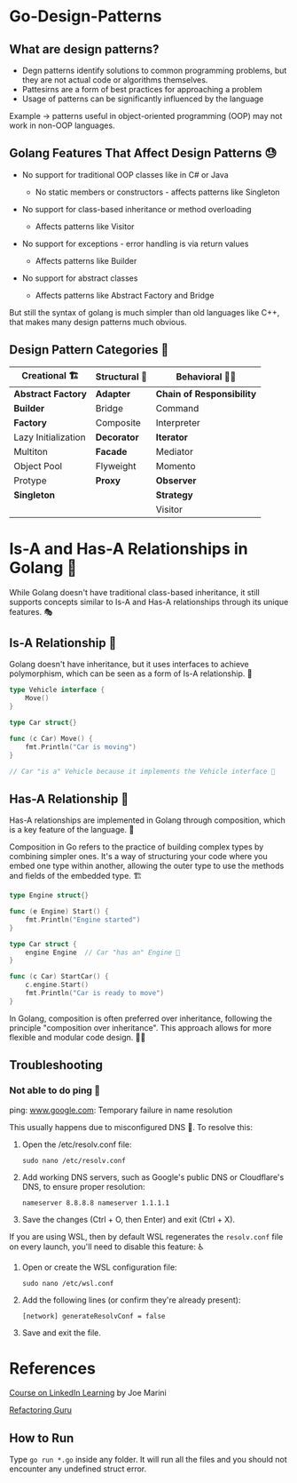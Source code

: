 # Go-Design-Patterns

## What are design patterns?

- Degn patterns identify solutions to common programming problems, but they are not actual code or algorithms themselves.
- Pattesirns are a form of best practices for approaching a problem
- Usage of patterns can be significantly influenced by the language

Example -> patterns useful in object-oriented programming (OOP) may not work in non-OOP languages.

## Golang Features That Affect Design Patterns 😓

- No support for traditional OOP classes like in C# or Java
    -   No static members or constructors - affects patterns like Singleton
- No support for class-based inheritance or method overloading
    - Affects patterns like Visitor

- No support for exceptions - error handling is via return values
    - Affects  patterns like Builder

- No support for abstract classes
    - Affects patterns like Abstract Factory and Bridge

But still the syntax of golang is much simpler than old languages like C++, that makes many design patterns much obvious.

## Design Pattern Categories 🐛

| Creational 🏗️ | Structural 🏢 | Behavioral 🧑‍🦰 |
| --- | ---  | --- |
| **Abstract Factory** | **Adapter** | **Chain of Responsibility** |
| **Builder** | Bridge | Command |
| **Factory** | Composite | Interpreter |
| Lazy Initialization | **Decorator** | **Iterator** |
| Multiton | **Facade** | Mediator |
| Object Pool | Flyweight | Momento |
| Protype | **Proxy** | **Observer** |
| **Singleton** |  | **Strategy** |
|  |  | Visitor |

# Is-A and Has-A Relationships in Golang 🔗

While Golang doesn't have traditional class-based inheritance, it still supports concepts similar to Is-A and Has-A relationships through its unique features. 🎭

## Is-A Relationship 🧬

Golang doesn't have inheritance, but it uses interfaces to achieve polymorphism, which can be seen as a form of Is-A relationship. 🔄

```go
type Vehicle interface {
    Move()
}

type Car struct{}

func (c Car) Move() {
    fmt.Println("Car is moving")
}

// Car "is a" Vehicle because it implements the Vehicle interface 🚗
```

## Has-A Relationship 🧩

Has-A relationships are implemented in Golang through composition, which is a key feature of the language. 🔧

Composition in Go refers to the practice of building complex types by combining simpler ones. It's a way of structuring your code where you embed one type within another, allowing the outer type to use the methods and fields of the embedded type. 🏗️

```go
type Engine struct{}

func (e Engine) Start() {
    fmt.Println("Engine started")
}

type Car struct {
    engine Engine  // Car "has an" Engine 🚙
}

func (c Car) StartCar() {
    c.engine.Start()
    fmt.Println("Car is ready to move")
}
```

In Golang, composition is often preferred over inheritance, following the principle "composition over inheritance". This approach allows for more flexible and modular code design. 🧠💡

## Troubleshooting

### Not able to do ping 🤮

ping: www.google.com: Temporary failure in name resolution

This usually happens due to misconfigured DNS 🛜. To resolve this:
1. Open the /etc/resolv.conf file:

    `
    sudo nano /etc/resolv.conf
    `

2. Add working DNS servers, such as Google's public DNS or Cloudflare's DNS, to ensure proper resolution:
    
    `
    nameserver 8.8.8.8
    nameserver 1.1.1.1
    `
3. Save the changes (Ctrl + O, then Enter) and exit (Ctrl + X).

If you are using WSL, then by default WSL regenerates the `resolv.conf` file on every launch, you'll need to disable this feature: ♿

1. Open or create the WSL configuration file:

    `sudo nano /etc/wsl.conf`

2. Add the following lines (or confirm they're already present):

    `
    [network]
    generateResolvConf = false
    `
3. Save and exit the file.

# References

[Course on LinkedIn Learning](https://www.linkedin.com/learning/go-design-patterns/) by Joe Marini

[Refactoring Guru](https://refactoring.guru/)

## How to Run 

Type `go run *.go` inside any folder. It will run all the files and you should not encounter any undefined struct error.